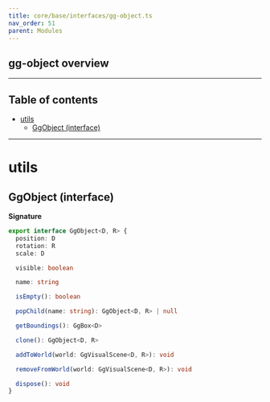 ```yaml
---
title: core/base/interfaces/gg-object.ts
nav_order: 51
parent: Modules
---
```


## gg-object overview

---

<h2 class="text-delta">Table of contents</h2>

- [utils](#utils)
  - [GgObject (interface)](#ggobject-interface)

---

# utils

## GgObject (interface)

**Signature**

```ts
export interface GgObject<D, R> {
  position: D
  rotation: R
  scale: D

  visible: boolean

  name: string

  isEmpty(): boolean

  popChild(name: string): GgObject<D, R> | null

  getBoundings(): GgBox<D>

  clone(): GgObject<D, R>

  addToWorld(world: GgVisualScene<D, R>): void

  removeFromWorld(world: GgVisualScene<D, R>): void

  dispose(): void
}
```
